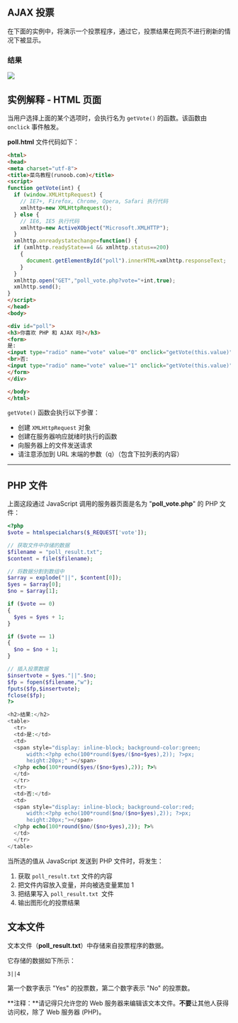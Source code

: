 ## AJAX 投票

在下面的实例中，将演示一个投票程序，通过它，投票结果在网页不进行刷新的情况下被显示。

### 结果

![](http://i1.bvimg.com/602998/ac1062a939fa1448.png)


## 实例解释 - HTML 页面

当用户选择上面的某个选项时，会执行名为 `getVote()` 的函数。该函数由 `onclick` 事件触发。

**poll.html** 文件代码如下：

```html
<html>
<head>
<meta charset="utf-8">
<title>菜鸟教程(runoob.com)</title>
<script>
function getVote(int) {
  if (window.XMLHttpRequest) {
    // IE7+, Firefox, Chrome, Opera, Safari 执行代码
    xmlhttp=new XMLHttpRequest();
  } else {
    // IE6, IE5 执行代码
    xmlhttp=new ActiveXObject("Microsoft.XMLHTTP");
  }
  xmlhttp.onreadystatechange=function() {
  if (xmlhttp.readyState==4 && xmlhttp.status==200)
    {
      document.getElementById("poll").innerHTML=xmlhttp.responseText;
    }
  }
  xmlhttp.open("GET","poll_vote.php?vote="+int,true);
  xmlhttp.send();
}
</script>
</head>
<body>

<div id="poll">
<h3>你喜欢 PHP 和 AJAX 吗?</h3>
<form>
是:
<input type="radio" name="vote" value="0" onclick="getVote(this.value)">
<br>否:
<input type="radio" name="vote" value="1" onclick="getVote(this.value)">
</form>
</div>

</body>
</html>
```

`getVote()` 函数会执行以下步骤：

- 创建 `XMLHttpRequest` 对象
- 创建在服务器响应就绪时执行的函数
- 向服务器上的文件发送请求
- 请注意添加到 URL 末端的参数（q）（包含下拉列表的内容）

------

## PHP 文件

上面这段通过 JavaScript 调用的服务器页面是名为 "**poll_vote.php**" 的 PHP 文件：

```php
<?php
$vote = htmlspecialchars($_REQUEST['vote']);

// 获取文件中存储的数据
$filename = "poll_result.txt";
$content = file($filename);

// 将数据分割到数组中
$array = explode("||", $content[0]);
$yes = $array[0];
$no = $array[1];

if ($vote == 0)
{
  $yes = $yes + 1;
}

if ($vote == 1)
{
  $no = $no + 1;
}

// 插入投票数据
$insertvote = $yes."||".$no;
$fp = fopen($filename,"w");
fputs($fp,$insertvote);
fclose($fp);
?>

<h2>结果:</h2>
<table>
  <tr>
  <td>是:</td>
  <td>
  <span style="display: inline-block; background-color:green;
      width:<?php echo(100*round($yes/($no+$yes),2)); ?>px;
      height:20px;" ></span>
  <?php echo(100*round($yes/($no+$yes),2)); ?>%
  </td>
  </tr>
  <tr>
  <td>否:</td>
  <td>
  <span style="display: inline-block; background-color:red;
      width:<?php echo(100*round($no/($no+$yes),2)); ?>px;
      height:20px;"></span>
  <?php echo(100*round($no/($no+$yes),2)); ?>%
  </td>
  </tr>
</table>
```

当所选的值从 JavaScript 发送到 PHP 文件时，将发生：

1. 获取 `poll_result.txt` 文件的内容
2. 把文件内容放入变量，并向被选变量累加 1
3. 把结果写入 `poll_result.txt `文件
4. 输出图形化的投票结果


## 文本文件

文本文件（**poll_result.txt**）中存储来自投票程序的数据。

它存储的数据如下所示：

```
3||4
```

第一个数字表示 "Yes" 的投票数，第二个数字表示 "No" 的投票数。

**注释：**请记得只允许您的 Web 服务器来编辑该文本文件。**不要**让其他人获得访问权，除了 Web 服务器 (PHP)。